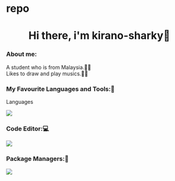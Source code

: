 # repo
<h1 align="center">Hi there, i'm kirano-sharky🦈</h1>
<h3>About me:</h3>
<span>A student who is from Malaysia.👨‍💻</span>
<br/>
<span>Likes to draw and play musics.🎨🎵</span>



<h3 align="left">My Favourite Languages and Tools:🔧</h3>
<p>Languages</p>
<p align="left">
  <a href="https://skillicons.dev">
    <img src="https://skillicons.dev/icons?i=html,css,js,ts,python" />
  </a>
</p>

<h3 align='left'>Code Editor:💻</h3>
<p align='left'>
  <a href="https://skillicons.dev">
    <img src="https://skillicons.dev/icons?i=vscode" />
  </a>
</p>

<h3>Package Managers:📂</h3>
<p align='left'>
  <a href="https://skillicons.dev">
    <img src="https://skillicons.dev/icons?i=yarn" />
  </a>
</p>
